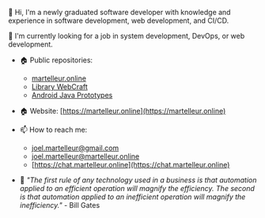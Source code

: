 👋 Hi, I'm a newly graduated software developer with knowledge and experience in software development, web development, and CI/CD.
  
🌱 I'm currently looking for a job in system development, DevOps, or web development. 

- &#127968; Public repositories:
  - [martelleur.online](https://gitlab.com/martelleur-public/martelleur.online)
  - [Library WebCraft](https://gitlab.com/martelleur-public/martelleur.online/-/blob/main/lib/webcraft/doc/todo/project-webcraft-library.md#project-webcraft-library)
  - [Android Java Prototypes](https://gitlab.com/martelleur-public/android-java)

- &#127968; Website: [https://martelleur.online](https://martelleur.online)

- 📫 How to reach me:
  - joel.martelleur@gmail.com
  - joel.martelleur@martelleur.online
  - [https://chat.martelleur.online](https://chat.martelleur.online)

- &#128221; _"The first rule of any technology used in a business is that automation applied to an efficient operation will magnify the efficiency. The second is that automation applied to an inefficient operation will magnify the inefficiency."_ - Bill Gates

<!---
Martelleur/Martelleur is a ✨ special ✨ repository because its `README.md` (this file) appears on your GitHub profile.
You can click the Preview link to take a look at your changes.
--->
